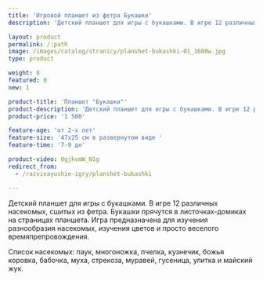 ```yaml
---
title: 'Игровой планшет из фетра Букашки'
description: 'Детский планшет для игры с букашками. В игре 12 различных насекомых из фетра. Букашки прячутся в листочках-домиках на страницах планшета.'

layout: product
permalink: /:path
image: /images/catalog/stranicy/planshet-bukashki-01_1600w.jpg
type: product

weight: 8
featured: 0
new: 1

product-title: 'Планшет "Букашки"'
product-description: 'Детский планшет для игры с букашками. В игре 12 различных насекомых, сшитых из фетра. Букашки прячутся в листочках-домиках на страницах планшета. Игра предназначена для изучения разнообразия насекомых, изучения цветов и просто веселого времяпрепровождения.<br /><br />Список насекомых: паук, многоножка, пчелка, кузнечик, божья коровка, бабочка, муха, стрекоза, муравей, гусеница, улитка и майский жук.'
product-price: '1 500'

feature-age: 'от 2-х лет'
feature-size: '47х25 см в развернутом виде '
feature-time: '7-9 дн'

product-video: 0gjkvmW_N1g
redirect_from:
  - /razvivayushie-igry/planshet-bukashki

---
```

Детский планшет для игры с букашками. В игре 12 различных насекомых, сшитых из фетра. Букашки прячутся в листочках-домиках на страницах планшета. Игра предназначена для изучения разнообразия насекомых, изучения цветов и просто веселого времяпрепровождения.

Список насекомых: паук, многоножка, пчелка, кузнечик, божья коровка, бабочка, муха, стрекоза, муравей, гусеница, улитка и майский жук.